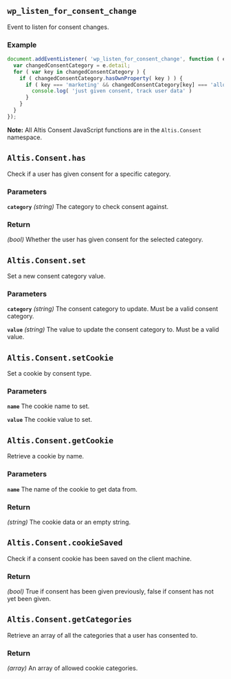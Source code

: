 ## `wp_listen_for_consent_change`

Event to listen for consent changes.

### Example

```js
document.addEventListener( 'wp_listen_for_consent_change', function ( e ) {
  var changedConsentCategory = e.detail;
  for ( var key in changedConsentCategory ) {
    if ( changedConsentCategory.hasOwnProperty( key ) ) {
      if ( key === 'marketing' && changedConsentCategory[key] === 'allow' ) {
        console.log( 'just given consent, track user data' )
      }
    }
  }
});
```

**Note:** All Altis Consent JavaScript functions are in the `Altis.Consent` namespace.

## `Altis.Consent.has`

Check if a user has given consent for a specific category.

### Parameters

**`category`** _(string)_ The category to check consent against.

### Return

_(bool)_ Whether the user has given consent for the selected category.

## `Altis.Consent.set`

Set a new consent category value.

### Parameters

**`category`** _(string)_ The consent category to update. Must be a valid consent category.

**`value`** _(string)_ The value to update the consent category to. Must be a valid value.

## `Altis.Consent.setCookie`

Set a cookie by consent type.

### Parameters

**`name`** The cookie name to set.

**`value`** The cookie value to set.

## `Altis.Consent.getCookie`

Retrieve a cookie by name.

### Parameters

**`name`** The name of the cookie to get data from.

### Return

_(string)_ The cookie data or an empty string.

## `Altis.Consent.cookieSaved`

Check if a consent cookie has been saved on the client machine.

### Return

_(bool)_ True if consent has been given previously, false if consent has not yet been given.

## `Altis.Consent.getCategories`

Retrieve an array of all the categories that a user has consented to.

### Return

_(array)_ An array of allowed cookie categories.

